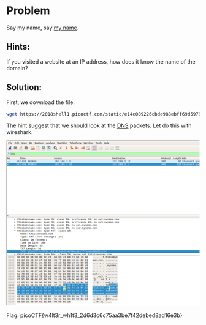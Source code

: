 # Problem
Say my name, say [my name](https://2018shell1.picoctf.com/static/e14c089226cbde988ebff69d59780471/myname.pcap).

## Hints:

If you visited a website at an IP address, how does it know the name of the domain?

## Solution:

First, we download the file:
```bash
wget https://2018shell1.picoctf.com/static/e14c089226cbde988ebff69d59780471/myname.pcap
```

The hint suggest that we should look at the [DNS](https://en.wikipedia.org/wiki/Domain_Name_System) packets. Let do this with wireshark.

![screenshot 1](./screenshot-1.png)

Flag: picoCTF{w4lt3r_wh1t3_2d6d3c6c75aa3be7f42debed8ad16e3b}